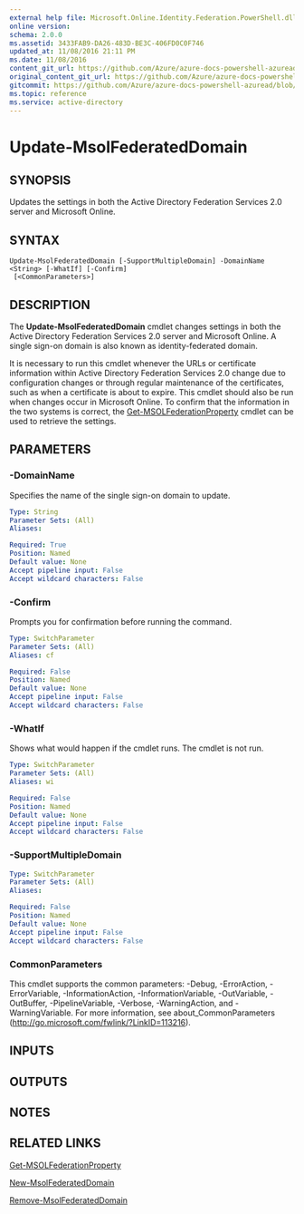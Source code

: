 ```yaml
---
external help file: Microsoft.Online.Identity.Federation.PowerShell.dll-Help.xml
online version:
schema: 2.0.0
ms.assetid: 3433FAB9-DA26-483D-BE3C-406FD0C0F746
updated_at: 11/08/2016 21:11 PM
ms.date: 11/08/2016
content_git_url: https://github.com/Azure/azure-docs-powershell-azuread/blob/VinceSmith-patch-2/Azure%20AD%20Cmdlets/MSOnline/v1/Update-MsolFederatedDomain.md
original_content_git_url: https://github.com/Azure/azure-docs-powershell-azuread/blob/VinceSmith-patch-2/Azure%20AD%20Cmdlets/MSOnline/v1/Update-MsolFederatedDomain.md
gitcommit: https://github.com/Azure/azure-docs-powershell-azuread/blob/2c57f1e6f7b36ad296f1b569969f9c974ec0e0c3
ms.topic: reference
ms.service: active-directory
---
```


# Update-MsolFederatedDomain

## SYNOPSIS
Updates the settings in both the Active Directory Federation Services 2.0 server and Microsoft Online.

## SYNTAX

```
Update-MsolFederatedDomain [-SupportMultipleDomain] -DomainName <String> [-WhatIf] [-Confirm]
 [<CommonParameters>]
```

## DESCRIPTION
The **Update-MsolFederatedDomain** cmdlet changes settings in both the Active Directory Federation Services 2.0 server and Microsoft Online.
A single sign-on domain is also known as identity-federated domain.

It is necessary to run this cmdlet whenever the URLs or certificate information within Active Directory Federation Services 2.0 change due to configuration changes or through regular maintenance of the certificates, such as when a certificate is about to expire.
This cmdlet should also be run when changes occur in Microsoft Online.
To confirm that the information in the two systems is correct, the [Get-MSOLFederationProperty](./Get-MSOLFederationProperty.md) cmdlet can be used to retrieve the settings.

## PARAMETERS

### -DomainName
Specifies the name of the single sign-on domain to update.

```yaml
Type: String
Parameter Sets: (All)
Aliases:

Required: True
Position: Named
Default value: None
Accept pipeline input: False
Accept wildcard characters: False
```

### -Confirm
Prompts you for confirmation before running the command.

```yaml
Type: SwitchParameter
Parameter Sets: (All)
Aliases: cf

Required: False
Position: Named
Default value: None
Accept pipeline input: False
Accept wildcard characters: False
```

### -WhatIf
Shows what would happen if the cmdlet runs.
The cmdlet is not run.

```yaml
Type: SwitchParameter
Parameter Sets: (All)
Aliases: wi

Required: False
Position: Named
Default value: None
Accept pipeline input: False
Accept wildcard characters: False
```

### -SupportMultipleDomain


```yaml
Type: SwitchParameter
Parameter Sets: (All)
Aliases:

Required: False
Position: Named
Default value: None
Accept pipeline input: False
Accept wildcard characters: False
```

### CommonParameters
This cmdlet supports the common parameters: -Debug, -ErrorAction, -ErrorVariable, -InformationAction, -InformationVariable, -OutVariable, -OutBuffer, -PipelineVariable, -Verbose, -WarningAction, and -WarningVariable. For more information, see about_CommonParameters (http://go.microsoft.com/fwlink/?LinkID=113216).

## INPUTS

## OUTPUTS

## NOTES

## RELATED LINKS
[Get-MSOLFederationProperty](./Get-MSOLFederationProperty.md)

[New-MsolFederatedDomain](./New-MsolFederatedDomain.md)

[Remove-MsolFederatedDomain](./Remove-MsolFederatedDomain.md)
